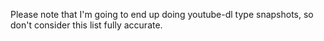 Please note that I'm going to end up doing youtube-dl type snapshots, so don't consider this list fully accurate.

